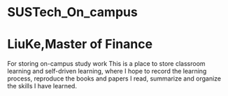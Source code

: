 # SUSTech_On_campus
# LiuKe,Master of Finance
For storing on-campus study work
This is a place to store classroom learning and self-driven learning, where I hope to record the learning process, reproduce the books and papers I read, summarize and organize the skills I have learned.
